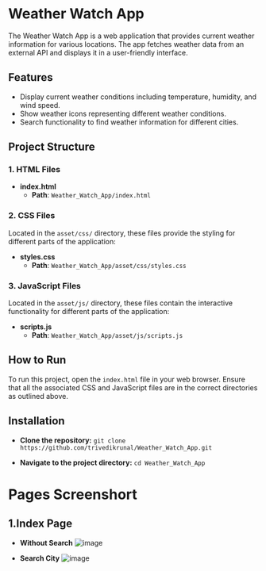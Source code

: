 # Weather Watch App

The Weather Watch App is a web application that provides current weather information for various locations. The app fetches weather data from an external API and displays it in a user-friendly interface.

## Features

- Display current weather conditions including temperature, humidity, and wind speed.
- Show weather icons representing different weather conditions.
- Search functionality to find weather information for different cities.

## Project Structure
### 1. HTML Files

- **index.html**
  - **Path**: `Weather_Watch_App/index.html`

### 2. CSS Files

Located in the `asset/css/` directory, these files provide the styling for different parts of the application:

- **styles.css**
  - **Path**: `Weather_Watch_App/asset/css/styles.css`

### 3. JavaScript Files

Located in the `asset/js/` directory, these files contain the interactive functionality for different parts of the application:

- **scripts.js**
  - **Path**: `Weather_Watch_App/asset/js/scripts.js`
 
## How to Run

To run this project, open the `index.html` file in your web browser. Ensure that all the associated CSS and JavaScript files are in the correct directories as outlined above.

## Installation

- **Clone the repository:** `git clone https://github.com/trivedikrunal/Weather_Watch_App.git`

- **Navigate to the project directory:** `cd Weather_Watch_App`


# Pages Screenshort

## 1.Index Page

- **Without Search**
![image](https://github.com/user-attachments/assets/093a0531-7edf-4140-948c-201ee26ef85f)

- **Search City**
![image](https://github.com/user-attachments/assets/8186a742-2c4b-4407-89ce-9c0bf76ee778)

